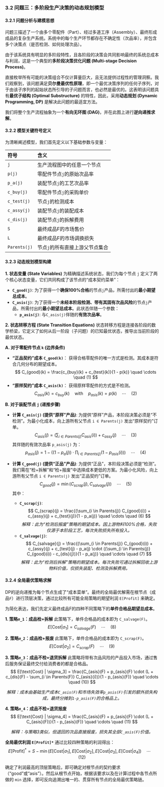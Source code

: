 ### **3.2 问题三：多阶段生产决策的动态规划模型**

#### **3.2.1 问题分析与建模思想**

问题三描述了一个由多个零配件（Part）、经过多道工序（Assembly）、最终形成成品的复杂生产系统。系统中的每个生产环节都存在不确定性（次品率），并包含多个决策点（是否检测、如何处理次品）。

由于该系统具有明显的多阶段特性，且各阶段的决策会共同影响最终的系统总成本与利润，这是一个典型的**多阶段决策优化问题 (Multi-stage Decision Process)**。

直接枚举所有可能的决策组合不仅计算量巨大，且无法提供过程性的管理洞察。我们观察到，该问题满足**贝尔曼最优性原理**，即一个最优决策序列的任何子序列，对于由该子序列的起始状态所引导的子问题而言，也必然是最优的。这表明该问题具有**最优子结构 (Optimal Substructure)** 的特性，因此，采用**动态规划 (Dynamic Programming, DP)** 是解决此问题的最适宜方法。

我们将整个生产流程抽象为一个**有向无环图 (DAG)**，并在此图上进行**逆向递推求解**。

#### **3.2.2 模型关键符号定义**

为清晰阐述模型，我们首先定义以下基础参数与变量：

| 符号 | 含义 |
| :--- | :--- |
| `j` | 生产流程图中的任意一个节点 |
| `p(j)` | 零配件节点`j`的原始次品率 |
| `p_a(j)` | 装配节点`j`的工艺次品率 |
| `c_buy(j)` | 零配件节点`j`的采购单价 |
| `c_test(j)` | 节点`j`的检测成本 |
| `c_assy(j)` | 装配节点`j`的装配成本 |
| `c_dis(j)` | 装配节点`j`的拆解费用 |
| `S` | 最终成品F的市场售价 |
| `L` | 最终成品F的市场调换损失 |
| `Parents(j)` | 节点`j`的所有直接上游父节点集合 |

#### **3.2.3 动态规划模型构建**

**1. 状态变量 (State Variables)**
为精确描述系统状态，我们为每个节点 `j` 定义了两个核心状态变量，它们共同构成了该节点的“成本契约菜单”：

*   **`C_good(j)`**: 为了获得一个**确保100%合格**的节点`j`产品，所需付出的**最小期望总成本**。
*   **`C_asis(j)`**: 为了获得一个**未经本阶段检测、带有其固有次品风险**的节点`j`产品，所需付出的**最小期望总成本**。此状态伴随一个参数：
    *   **`p_asis(j)`**: 与`C_asis(j)`伴随的**有效次品率**。

**2. 状态转移方程 (State Transition Equations)**
状态转移方程是连接各阶段的数学桥梁，它定义了如何从后一阶段（子问题）的已知最优状态，推导出当前阶段的最优状态。

**A. 对于零配件节点 `k` (边界条件)**

*   **“正品契约”成本 `C_good(k)`**：
    获得合格零配件的唯一方式是检测。其成本是符合几何分布的期望成本。
    $$
    C_{good}(k) = \frac{c_{buy}(k) + c_{test}(k)}{1 - p(k)} \quad \cdots \quad (1)
    $$
*   **“原样契约”成本 `C_asis(k)`**：
    获得原样零配件的方式是不检测。
    $$
    C_{asis}(k) = c_{buy}(k) \quad \text{with} \quad p_{asis}(k) = p(k) \quad \cdots \quad (2)
    $$

**B. 对于装配节点 `j` (递推步骤)**

*   **计算 `C_asis(j)` (提供“原样”产品)**:
    为提供“原样”产品，本阶段决策必须是“不检测”。为最小化成本，向上游所有父节点 `i ∈ Parents(j)` 发出“原样契约”订单。
    $$
    C_{asis}(j) = \left( \sum_{i \in Parents(j)} C_{asis}(i) \right) + c_{assy}(j) \quad \cdots \quad (3)
    $$
    其伴随的有效次品率 `p_asis(j)` 为：
    $$
    p_{asis}(j) = 1 - \left( (1 - p_a(j)) \cdot \prod_{i \in Parents(j)} (1 - p_{asis}(i)) \right) \quad \cdots \quad (4)
    $$

*   **计算 `C_good(j)` (提供“正品”产品)**:
    为提供“正品”，本阶段决策必须是“检测”。我们需在“检+拆解”和“检+报废”中选择成本更低的方案。为最小化风险，向上游所有父节点 `i ∈ Parents(j)` 发出“正品契约”订单。
    $$
    C_{good}(j) = \min \left( C_{scrap}(j), C_{salvage}(j) \right) \quad \cdots \quad (5)
    $$
    其中：
    *   **`C_scrap(j)`**:
        $$
        C_{scrap}(j) = \frac{(\sum_{i \in Parents(j)} C_{good}(i)) + c_{assy}(j) + c_{test}(j)}{1 - p_a(j)} \quad \cdots \quad (6)
        $$
        *<center>解释：此为“检测后报废”策略的期望成本。因上游物料100%合格，失败仅源于本阶段工艺，每次失败损失所有投入。</center>*
    *   **`C_salvage(j)`**:
        $$
        C_{salvage}(j) = \frac{(\sum_{i \in Parents(j)} C_{good}(i)) + c_{assy}(j) + c_{test}(j) - p_a(j) \cdot ((\sum_{i \in Parents(j)} C_{good}(i)) - c_{dis}(j))}{1 - p_a(j)} \quad \cdots \quad (7)
        $$
        *<center>解释：此为“检测后拆解”策略的期望成本。每次失败可通过拆解回收上游物料价值，仅损失装配、检测及拆解费用。</center>*

#### **3.2.4 全局最优策略求解**

DP的逆向递推为每个节点生成了“成本菜单”。最终的全局最优解需在根节点（成品`F`）进行顶层决策，通过比较所有可能全局策略的期望利润 `E[Profit]` 来确定。

为简化表达，我们先定义最终成品F的四种不同策略下的**单件合格品期望总成本**。

**1. 策略`σ_1`：成品检+拆解**
此策略下，单件合格品的成本即为 `C_salvage(F)`。
$$
E[\text{Cost} | \sigma_1] = C_{salvage}(F) \quad \cdots \quad (8)
$$

**2. 策略`σ_2`：成品检+报废**
此策略下，单件合格品的成本即为 `C_scrap(F)`。
$$
E[\text{Cost} | \sigma_2] = C_{scrap}(F) \quad \cdots \quad (9)
$$

**3. 策略`σ_3`：成品不检+退货拆解**
此策略将带有次品风险的产品投入市场，通过售后服务保证最终交付给消费者的都是合格品。
$$
E[\text{Cost} | \sigma_3] = \frac{C_{asis}(F) + p_{asis}(F) \cdot (L + c_{dis}(F) - \sum_{i \in Parents(F)} C_{asis}(i))}{1 - p_{asis}(F)} \quad \cdots \quad (10)
$$
*<center>解释：成本由基础生产成本`C_asis(F)`和市场失效率`p_asis(F)`引发的额外损失构成，最终分摊到`1-p_asis(F)`的合格品上。</center>*

**4. 策略`σ_4`：成品不检+退货报废**
$$
E[\text{Cost} | \sigma_4] = \frac{C_{asis}(F) + p_{asis}(F) \cdot (L + C_{asis}(F))}{1 - p_{asis}(F)} \quad \cdots \quad (11)
$$
*<center>解释：与策略3类似，但退回的次品直接报废，损失其全部`C_asis(F)`价值。</center>*

**全局最优利润 `E[Profit]*`** 通过比较四种策略的利润得出：
$$
E[\text{Profit}]^* = S - \min(E[\text{Cost} | \sigma_1], E[\text{Cost} | \sigma_2], E[\text{Cost} | \sigma_3], E[\text{Cost} | \sigma_4]) \quad \cdots \quad (12)
$$

确定了利润最高的顶层策略后，即可确定对根节点的契约要求（“good”或“asis”）。然后从根节点开始，根据该要求以及在计算过程中各节点所做的 `min` 选择，即可反向追溯出唯一的、贯穿所有节点的全局最优策略链。